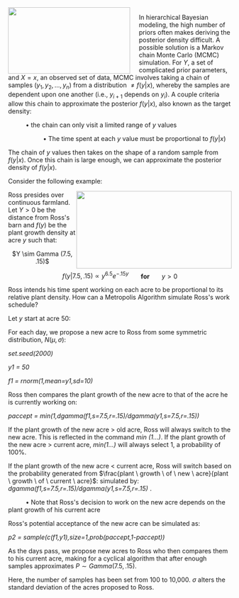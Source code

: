 <img src="http://images1.wikia.nocookie.net/__cb20120728230149/smallville/images/8/89/Metropolis2013.png" width="275" height="150" align="left" style="margin-right: 20px;">

In hierarchical Bayesian modeling, the high number of priors often makes deriving the posterior density difficult. A possible solution is a Markov chain Monte Carlo (MCMC) simulation. For $Y$, a set of complicated prior parameters, and $X=x$, an observed set of data, MCMC involves taking a chain of samples ($y_1,y_2,...,y_n$) from a distribution $\neq f(y|x)$, whereby the samples are dependent upon one another (i.e., $y_{i+1}$ depends on $y_i$). A couple criteria allow this chain to approximate the posterior $f(y|x)$, also known as the target density:

&nbsp;&nbsp;&nbsp;&nbsp;&nbsp;&nbsp;&nbsp;&nbsp;&nbsp;&nbsp;&bull; the chain can only visit a limited range of $y$ values

&nbsp;&nbsp;&nbsp;&nbsp;&nbsp;&nbsp;&nbsp;&nbsp;&nbsp;&nbsp;&nbsp;&nbsp;&nbsp;&nbsp;&nbsp;&nbsp;&nbsp;&nbsp;&nbsp;&nbsp;&bull; The time spent at each $y$ value must be proportional to $f(y|x)$

The chain of $y$ values then takes on the shape of a random sample from $f(y|x)$. Once this chain is large enough, we can approximate the posterior density of $f(y|x)$.

Consider the following example:

<img src="http://www.nrcs.usda.gov/Internet/FSE_MEDIA/stelprdb1049230.jpg" style="float:right" width="350" height="175">

Ross presides over continuous farmland. Let $Y>0$ be the distance from Ross's barn and $f(y)$ be the plant growth density at acre $y$ such that:

<center> $Y \sim Gamma (7.5, .15)$ 

$f(y|7.5,.15) \propto y^{6.5}e^{-.15y}$ &nbsp;&nbsp;&nbsp;&nbsp;&nbsp; <b>for</b> &nbsp;&nbsp;&nbsp;&nbsp;&nbsp; $y > 0$

</center>

Ross intends his time spent working on each acre to be proportional to its relative plant density. How can a Metropolis Algorithm simulate Ross's work schedule?

Let $y$ start at acre $50$:

For each day, we propose a new acre to Ross from some symmetric distribution, $N(\mu,\sigma)$:

<i>set.seed(2000)</i>

<i> y1 = 50 </i>

<i>f1 = rnorm(1,mean=y1,sd=10)</i>

Ross then compares the plant growth of the new acre to that of the acre he is currently working on:

<i>paccept = min(1,dgamma(f1,s=7.5,r=.15)/dgamma(y1,s=7.5,r=.15))</i>

If the plant growth of the new acre > old acre, Ross will always switch to the new acre. This is reflected in the command <i>min (1...)</i>. If the plant growth of the new acre > current acre, <i>min(1...)</i> will always select 1, a probability of 100%.

If the plant growth of the new acre < current acre, Ross will switch based on the probability generated from $\frac{plant \ growth \ of \ new \ acre}{plant \ growth \ of \ current \ acre}$: simulated by: <i> dgamma(f1,s=7.5,r=.15)/dgamma(y1,s=7.5,r=.15) </i>. 

&nbsp;&nbsp;&nbsp;&nbsp;&nbsp;&nbsp;&nbsp;&nbsp;&nbsp;&nbsp;&bull; Note that Ross's decision to work on the new acre depends on the plant growth of his current acre

Ross's potential acceptance of the new acre can be simulated as:

<i> p2 = sample(c(f1,y1),size=1,prob(paccept,1-paccept))</i>

As the days pass, we propose new acres to Ross who then compares them to his current acre, making for a cyclical algorithm that after enough samples approximates $P \sim Gamma (7.5, .15)$. 

Here, the number of samples has been set from 100 to 10,000. $\sigma$ alters the standard deviation of the acres proposed to Ross.
